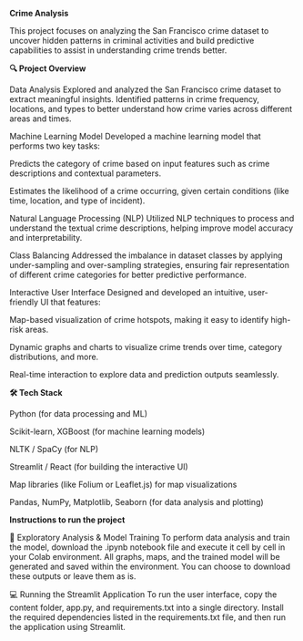 **Crime Analysis**

This project focuses on analyzing the San Francisco crime dataset to uncover hidden patterns in criminal activities and build predictive capabilities to assist in understanding crime trends better.

**🔍 Project Overview**

Data Analysis
Explored and analyzed the San Francisco crime dataset to extract meaningful insights. Identified patterns in crime frequency, locations, and types to better understand how crime varies across different areas and times.

Machine Learning Model
Developed a machine learning model that performs two key tasks:

Predicts the category of crime based on input features such as crime descriptions and contextual parameters.

Estimates the likelihood of a crime occurring, given certain conditions (like time, location, and type of incident).

Natural Language Processing (NLP)
Utilized NLP techniques to process and understand the textual crime descriptions, helping improve model accuracy and interpretability.

Class Balancing
Addressed the imbalance in dataset classes by applying under-sampling and over-sampling strategies, ensuring fair representation of different crime categories for better predictive performance.

Interactive User Interface
Designed and developed an intuitive, user-friendly UI that features:

Map-based visualization of crime hotspots, making it easy to identify high-risk areas.

Dynamic graphs and charts to visualize crime trends over time, category distributions, and more.

Real-time interaction to explore data and prediction outputs seamlessly.

**🛠️ Tech Stack**

Python (for data processing and ML)

Scikit-learn, XGBoost (for machine learning models)

NLTK / SpaCy (for NLP)

Streamlit / React (for building the interactive UI)

Map libraries (like Folium or Leaflet.js) for map visualizations

Pandas, NumPy, Matplotlib, Seaborn (for data analysis and plotting)


**Instructions to run the project**

🧩 Exploratory Analysis & Model Training
To perform data analysis and train the model, download the .ipynb notebook file and execute it cell by cell in your Colab environment. All graphs, maps, and the trained model will be generated and saved within the environment. You can choose to download these outputs or leave them as is.

💻 Running the Streamlit Application
To run the user interface, copy the content folder, app.py, and requirements.txt into a single directory. Install the required dependencies listed in the requirements.txt file, and then run the application using Streamlit.
